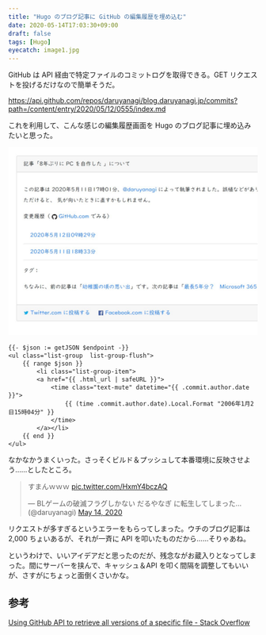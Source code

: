 ```yaml
---
title: "Hugo のブログ記事に GitHub の編集履歴を埋め込む"
date: 2020-05-14T17:03:30+09:00
draft: false
tags: [Hugo]
eyecatch: image1.jpg
---
```

GitHub は API 経由で特定ファイルのコミットログを取得できる。GET リクエストを投げるだけなので簡単そうだ。

[https://api\.github\.com/repos/daruyanagi/blog\.daruyanagi\.jp/commits?path=/content/entry/2020/05/12/0555/index\.md](https://api.github.com/repos/daruyanagi/blog.daruyanagi.jp/commits?path=/content/entry/2020/05/12/0555/index.md)

これを利用して、こんな感じの編集履歴画面を Hugo のブログ記事に埋め込みたいと思った。

![編集履歴画面](image1.jpg)

```golang
{{- $json := getJSON $endpoint -}}
<ul class="list-group  list-group-flush">
    {{ range $json }}
        <li class="list-group-item">
        <a href="{{ .html_url | safeURL }}">
            <time class="text-mute" datetime="{{ .commit.author.date }}">
                {{ (time .commit.author.date).Local.Format "2006年1月2日15時04分" }}
            </time>
        </a></li>
    {{ end }}
</ul>
```

なかなかうまくいった。さっそくビルド＆プッシュして本番環境に反映させよう……としたところ。

<blockquote class="twitter-tweet"><p lang="ja" dir="ltr">すまんｗｗｗ <a href="https://t.co/HxmY4bczAQ">pic.twitter.com/HxmY4bczAQ</a></p>&mdash; BLゲームの破滅フラグしかない だるやなぎ に転生してしまった… (@daruyanagi) <a href="https://twitter.com/daruyanagi/status/1260746364863967232?ref_src=twsrc%5Etfw">May 14, 2020</a></blockquote> <script async src="https://platform.twitter.com/widgets.js" charset="utf-8"></script> 

リクエストが多すぎるというエラーをもらってしまった。ウチのブログ記事は 2,000 ちょいあるが、それが一斉に API を叩いたものだから……そりゃあね。

というわけで、いいアイデアだと思ったのだが、残念ながお蔵入りとなってしまった。間にサーバーを挟んで、キャッシュ＆API を叩く間隔を調整してもいいが、さすがにちょっと面倒くさいかな。

## 参考

[Using GitHub API to retrieve all versions of a specific file \- Stack Overflow](https://stackoverflow.com/questions/16700297/using-github-api-to-retrieve-all-versions-of-a-specific-file#embed)